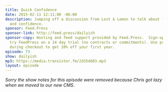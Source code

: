 ```yaml
---
title: Quick Confidence
date: 2015-02-11 12:11:00 -06:00
description: Jumping off a discussion from Lost & Lemon to talk about false humility
  and confidence.
sponsor: Feed.Press
sponsor-link: http://feed.press/dailyish
sponsor-copy: Hosting and feed support provided by Feed.Press.  Sign-up today and
  try FeedPress on a 14 day trial (no contracts or commitments). Use promo code "dailyish"
  during checkout to get 10% off your first year.
episode: 73
show: dailyish
mp3: https://media.transistor.fm/2d35dd03.mp3
layout: episode
---
```


<em>Sorry the show notes for this episode were removed because Chris got lazy when we moved to our new CMS</em>.
